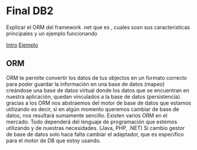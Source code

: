 # Final DB2

Explicar el ORM del framework .net que es , cuales sosn sus caracteristicas principales y un ejemplo funcionando

[Intro](https://www.youtube.com/watch?v=kBZjaabLUtk)
[Ejemplo](https://www.youtube.com/watch?v=cIZB1wNMPlY&t=230s)


## ORM

ORM te permite convertir los datos de tus objectos en un formato correcto para poder guardar la información en una base de datos (mapeo) creándose una base de datos virtual donde los datos que se encuentran en nuestra aplicación, quedan vinculados a la base de datos (persistencia).
gracias a los ORM nos abstraemos del motor de base de datos que estamos utilizando es decir, si en algún momento queremos cambiar de base de datos, nos resultará sumamente sencillo.
Existen varios ORM en el mercado. Todo dependerá del lenguaje de programación que estemos utilizando y de nuestras necesidades. (Java, PHP, .NET)
Si cambio gestor de base de datos solo hace falta cambiar el adaptador, que es especifico para el motor de DB que estoy usando.
